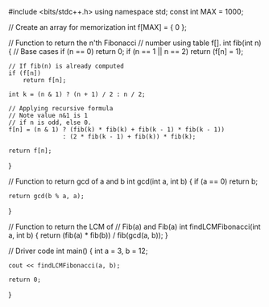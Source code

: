 #include <bits/stdc++.h>
using namespace std;
const int MAX = 1000;
 
// Create an array for memorization
int f[MAX] = { 0 };
 
// Function to return the n'th Fibonacci
// number using table f[].
int fib(int n)
{
    // Base cases
    if (n == 0)
        return 0;
    if (n == 1 || n == 2)
        return (f[n] = 1);
 
    // If fib(n) is already computed
    if (f[n])
        return f[n];
 
    int k = (n & 1) ? (n + 1) / 2 : n / 2;
 
    // Applying recursive formula
    // Note value n&1 is 1
    // if n is odd, else 0.
    f[n] = (n & 1) ? (fib(k) * fib(k) + fib(k - 1) * fib(k - 1))
                   : (2 * fib(k - 1) + fib(k)) * fib(k);
 
    return f[n];
}
 
// Function to return gcd of a and b
int gcd(int a, int b)
{
    if (a == 0)
        return b;
 
    return gcd(b % a, a);
}
 
// Function to return the LCM of
// Fib(a) and Fib(a)
int findLCMFibonacci(int a, int b)
{
    return (fib(a) * fib(b)) / fib(gcd(a, b));
}
 
// Driver code
int main()
{
    int a = 3, b = 12;
 
    cout << findLCMFibonacci(a, b);
 
    return 0;
}
